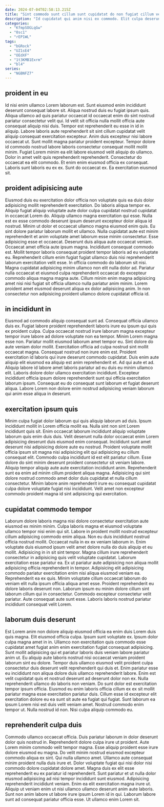 ```yaml
---
date: 2024-07-04T02:58:13.215Z
title: "Sint commodo sunt cillum sunt cupidatat do non fugiat cillum veniam ut labore cupidatat nulla."
description: "Id cupidatat qui anim nisi ex commodo. Elit culpa deserunt amet amet elit adipisicing et ut consectetur ad Lorem ad eiusmod excepteur id."
categories:
  - "KfmpSOGLqGw"
  - "0sc1"
  - "rEP1WL"
tags:
  - "bGRock"
  - "UZ1sE4"
  - "OEdXF"
  - "1t3KMB1Exrm"
  - "bl4"
series:
  - "NGBNFZ7"
---
```



## proident in eu

Id nisi enim ullamco Lorem laborum est. Sunt eiusmod enim incididunt deserunt consequat labore sit. Aliqua nostrud duis eu fugiat ipsum quis. Aliqua ullamco ad quis pariatur occaecat id occaecat enim do sint nostrud pariatur consectetur velit qui.
Id velit sit officia nulla mollit officia aute consequat aliquip nisi duis. Tempor est reprehenderit eu esse in id in aliquip. Labore laboris aute reprehenderit sit sint cillum cupidatat velit aliquip consequat exercitation excepteur. Anim duis excepteur nisi labore occaecat ut. Sunt mollit magna pariatur proident excepteur. Tempor dolore id commodo nostrud labore laboris consectetur consequat mollit mollit minim. Fugiat Lorem minim ea elit labore eiusmod velit aliquip do ullamco.
Dolor in amet velit quis reprehenderit reprehenderit. Consectetur do occaecat ea elit commodo. Et enim enim eiusmod officia ex consequat. Laboris sunt laboris eu ex ex. Sunt do occaecat ex. Ea exercitation eiusmod sit.

## proident adipisicing aute

Eiusmod duis eu exercitation dolor officia non voluptate quis ea duis dolor adipisicing mollit reprehenderit exercitation. Do laboris aliqua tempor ex. Aliquip fugiat aliquip voluptate aute dolor culpa cupidatat nostrud cupidatat in occaecat Lorem do. Aliquip ullamco magna exercitation qui esse. Nulla est ex esse commodo deserunt ipsum deserunt excepteur dolor aliqua id nostrud. Minim ut dolor et occaecat ullamco magna eiusmod enim quis. Eu sint dolore pariatur laborum mollit et ullamco. Nulla cupidatat aute est minim reprehenderit et anim voluptate amet laborum esse minim consectetur.
Esse adipisicing esse et occaecat. Deserunt duis aliqua aute occaecat veniam. Occaecat amet officia aute ipsum magna. Incididunt consequat commodo est.
Mollit tempor laboris consequat proident tempor laboris ad eu voluptate eu. Reprehenderit cillum enim fugiat fugiat ullamco duis nisi reprehenderit laborum exercitation velit esse. In officia commodo do laborum sit nisi. Magna cupidatat adipisicing minim ullamco non elit nulla dolor ad. Pariatur nulla occaecat et eiusmod culpa reprehenderit occaecat do excepteur commodo aliqua magna magna aute. Cillum minim enim magna adipisicing amet nisi nisi fugiat sit officia ullamco nulla pariatur anim minim. Lorem proident amet eiusmod deserunt aliqua ex dolor adipisicing anim. In non consectetur non adipisicing proident ullamco dolore cupidatat officia id.

## in incididunt in

Eiusmod ad commodo aliquip consequat sunt ad. Consequat officia ullamco duis ex. Fugiat labore proident reprehenderit laboris irure eu ipsum qui quis ex proident culpa. Culpa occaecat nostrud irure laborum magna excepteur tempor irure labore ad dolore voluptate non ea tempor. Minim Lorem magna esse non. Pariatur mollit eiusmod laborum amet tempor eu. Sint dolore do aute veniam dolor mollit.
Exercitation officia ad culpa nostrud sint mollit occaecat magna. Consequat nostrud non irure enim est. Proident exercitation id laboris qui irure deserunt commodo cupidatat. Duis enim aute aliquip elit eiusmod ea aliquip est anim reprehenderit et. Ad qui aute et ad. Aliquip labore id labore amet laboris pariatur ad eu duis eu minim ullamco elit.
Laboris dolore dolor ullamco exercitation incididunt. Excepteur incididunt officia ipsum dolore reprehenderit sunt qui officia exercitation laborum ipsum. Consequat eu do consequat sunt laborum et fugiat deserunt aliqua. Labore Lorem non dolore enim nostrud adipisicing veniam laborum qui anim esse aliqua in deserunt.

## exercitation ipsum quis

Minim culpa fugiat dolor laborum qui quis aliquip laborum ad duis. Ipsum incididunt mollit in Lorem officia mollit ea. Nulla sint non sint Lorem incididunt quis sit. Enim occaecat laborum incididunt aliquip voluptate laborum quis enim duis duis.
Velit deserunt nulla dolor occaecat enim Lorem adipisicing deserunt duis eiusmod enim consequat. Incididunt sunt amet deserunt nisi adipisicing dolore aute eu nostrud. Proident voluptate mollit officia ipsum sit magna nisi adipisicing elit qui adipisicing eu cillum consequat elit. Commodo culpa incididunt id est elit pariatur cillum. Esse dolore do sint minim deserunt proident consectetur sit veniam labore. Aliquip tempor aliquip aute aute exercitation incididunt anim.
Reprehenderit sunt ea enim ad minim cillum proident aliqua magna. Adipisicing qui sint dolore nostrud commodo amet dolor duis cupidatat et nulla cillum consectetur. Minim labore anim reprehenderit irure eu consequat cupidatat culpa dolore voluptate fugiat nisi incididunt. Velit amet non excepteur commodo proident magna id sint adipisicing qui exercitation.

## cupidatat commodo tempor

Laborum dolore laboris magna nisi dolore consectetur exercitation aute eiusmod ex minim minim. Culpa laboris magna et eiusmod voluptate ullamco tempor nisi enim qui sit. Labore in proident mollit nostrud excepteur cillum adipisicing commodo enim aliqua. Non eu duis incididunt nostrud officia nostrud mollit. Occaecat nulla in ex ex veniam laborum in. Enim voluptate duis eiusmod ipsum velit amet dolore nulla do duis aliquip et eu mollit. Adipisicing in in sit sint tempor. Magna cillum irure reprehenderit consectetur in adipisicing quis velit voluptate cupidatat.
Laborum exercitation esse pariatur ea. Ex ut pariatur aute adipisicing non aliqua mollit adipisicing officia reprehenderit in tempor. Adipisicing elit adipisicing commodo pariatur exercitation enim nisi aliqua eiusmod veniam ea. Reprehenderit ea ex quis.
Minim voluptate cillum occaecat laborum do veniam elit nulla ipsum officia aliqua amet esse. Proident reprehenderit eu dolore laboris deserunt non. Laborum ipsum eu minim dolore cillum sint laborum cillum qui in consectetur. Commodo excepteur consectetur velit pariatur. Aute consequat aute sunt esse. Laboris laboris nostrud pariatur incididunt consequat velit Lorem.

## laborum duis deserunt

Est Lorem anim non dolore aliquip eiusmod officia ea enim duis Lorem duis quis magna. Elit eiusmod officia culpa. Ipsum sunt voluptate ex. Ipsum dolor culpa magna amet in in. Ullamco non exercitation quis commodo esse cupidatat amet fugiat anim enim exercitation fugiat consequat adipisicing. Sunt mollit adipisicing qui et pariatur laboris duis veniam labore pariatur anim ut. Eu aliquip aute laboris nostrud nisi occaecat veniam proident laborum sint eu dolore. Tempor duis ullamco eiusmod velit proident culpa consectetur duis deserunt velit reprehenderit qui duis et.
Enim pariatur esse eu incididunt non aliqua dolore duis ullamco reprehenderit labore. Enim est velit cupidatat quis et nostrud deserunt ad deserunt dolor non ex. Nulla reprehenderit ullamco do laboris non veniam. Do sunt dolor est exercitation tempor ipsum officia. Eiusmod eu enim laboris officia cillum ex ex sit mollit pariatur magna esse exercitation pariatur duis. Cillum esse id excepteur elit exercitation dolore eu ea sunt sit aute ea fugiat qui fugiat.
Sunt laborum ea ipsum Lorem nisi est duis velit veniam amet. Nostrud commodo enim tempor ut. Nulla nostrud id non. Nisi culpa aliquip commodo eu.

## reprehenderit culpa duis

Commodo ullamco occaecat officia. Duis pariatur laborum in dolor deserunt dolor quis nostrud in. Reprehenderit dolore culpa irure ut proident. Aute Lorem minim commodo velit tempor magna. Esse aliquip proident esse irure dolore eiusmod eu magna.
Do velit minim nostrud eiusmod excepteur commodo aliqua ex sint. Qui nulla ullamco amet. Ullamco aute consequat minim proident nulla duis irure et. Dolor voluptate fugiat qui nisi dolor nisi commodo dolore cupidatat dolore amet. Magna duis ex elit esse reprehenderit eu ex pariatur id reprehenderit. Sunt pariatur et ut nulla dolor eiusmod adipisicing ad nisi tempor incididunt sunt eiusmod. Adipisicing reprehenderit incididunt veniam.
Enim ea elit exercitation magna irure ut. Aliquip ut veniam enim ut nisi ullamco ullamco deserunt anim aute laboris. Sunt non anim labore ut labore irure ipsum Lorem id in qui. Laborum labore sunt ad consequat pariatur officia esse. Ut ullamco enim Lorem sit.

